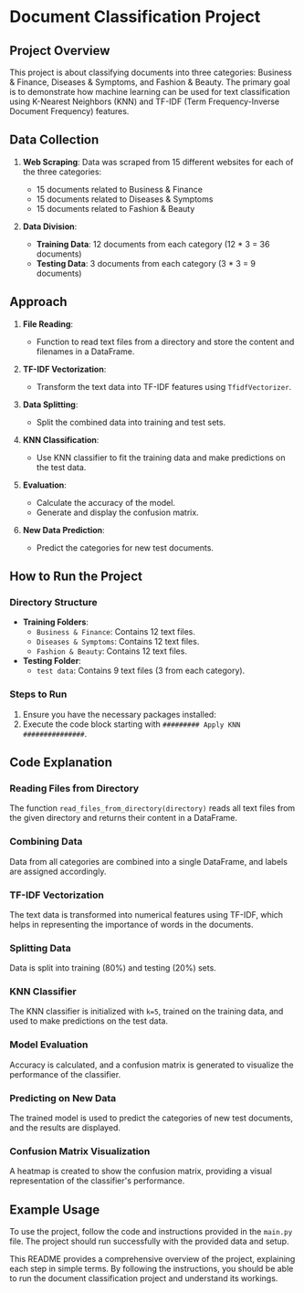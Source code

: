 # Document Classification Project

## Project Overview

This project is about classifying documents into three categories: Business & Finance, Diseases & Symptoms, and Fashion & Beauty. The primary goal is to demonstrate how machine learning can be used for text classification using K-Nearest Neighbors (KNN) and TF-IDF (Term Frequency-Inverse Document Frequency) features.

## Data Collection

1. **Web Scraping**: Data was scraped from 15 different websites for each of the three categories:
   - 15 documents related to Business & Finance
   - 15 documents related to Diseases & Symptoms
   - 15 documents related to Fashion & Beauty

2. **Data Division**: 
   - **Training Data**: 12 documents from each category (12 * 3 = 36 documents)
   - **Testing Data**: 3 documents from each category (3 * 3 = 9 documents)

## Approach

1. **File Reading**: 
   - Function to read text files from a directory and store the content and filenames in a DataFrame.

2. **TF-IDF Vectorization**:
   - Transform the text data into TF-IDF features using `TfidfVectorizer`.

3. **Data Splitting**:
   - Split the combined data into training and test sets.

4. **KNN Classification**:
   - Use KNN classifier to fit the training data and make predictions on the test data.

5. **Evaluation**:
   - Calculate the accuracy of the model.
   - Generate and display the confusion matrix.

6. **New Data Prediction**:
   - Predict the categories for new test documents.

## How to Run the Project

### Directory Structure
- **Training Folders**: 
  - `Business & Finance`: Contains 12 text files.
  - `Diseases & Symptoms`: Contains 12 text files.
  - `Fashion & Beauty`: Contains 12 text files.
- **Testing Folder**: 
  - `test data`: Contains 9 text files (3 from each category).

### Steps to Run
1. Ensure you have the necessary packages installed:
2. Execute the code block starting with `######### Apply KNN ###############`.

## Code Explanation

### Reading Files from Directory
The function `read_files_from_directory(directory)` reads all text files from the given directory and returns their content in a DataFrame.

### Combining Data
Data from all categories are combined into a single DataFrame, and labels are assigned accordingly.

### TF-IDF Vectorization
The text data is transformed into numerical features using TF-IDF, which helps in representing the importance of words in the documents.

### Splitting Data
Data is split into training (80%) and testing (20%) sets.

### KNN Classifier
The KNN classifier is initialized with `k=5`, trained on the training data, and used to make predictions on the test data.

### Model Evaluation
Accuracy is calculated, and a confusion matrix is generated to visualize the performance of the classifier.

### Predicting on New Data
The trained model is used to predict the categories of new test documents, and the results are displayed.

### Confusion Matrix Visualization
A heatmap is created to show the confusion matrix, providing a visual representation of the classifier's performance.

## Example Usage
To use the project, follow the code and instructions provided in the `main.py` file. The project should run successfully with the provided data and setup.

This README provides a comprehensive overview of the project, explaining each step in simple terms. By following the instructions, you should be able to run the document classification project and understand its workings.
